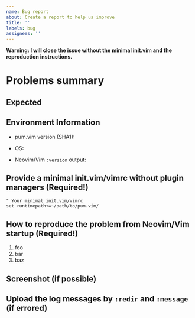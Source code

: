 ```yaml
---
name: Bug report
about: Create a report to help us improve
title: ''
labels: bug
assignees: ''
---
```


**Warning: I will close the issue without the minimal init.vim and the
reproduction instructions.**

# Problems summary

## Expected

## Environment Information

- pum.vim version (SHA1):

- OS:

- Neovim/Vim `:version` output:

## Provide a minimal init.vim/vimrc without plugin managers (Required!)

```vim
" Your minimal init.vim/vimrc
set runtimepath+=~/path/to/pum.vim/
```

## How to reproduce the problem from Neovim/Vim startup (Required!)

1. foo
2. bar
3. baz

## Screenshot (if possible)

## Upload the log messages by `:redir` and `:message` (if errored)
